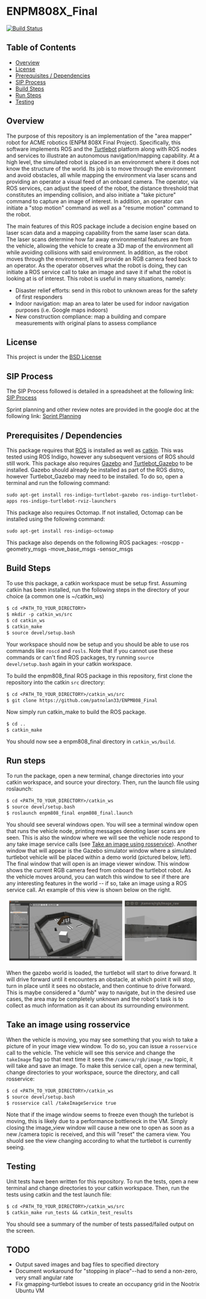 # ENPM808X_Final
[![Build Status](https://travis-ci.org/patnolan33/ENPM808_Final.svg?branch=master)](https://travis-ci.org/patnolan33/ENPM808_Final)

## Table of Contents
- [Overview](#overview)
- [License](#license)
- [Prerequisites / Dependencies](#prerequisites-dependencies)
- [SIP Process](#sip_process)
- [Build Steps](#build-steps)
- [Run Steps](#run-steps)
- [Testing](#testing)

## <a name="overview"></a> Overview
The purpose of this repository is an implementation of the "area mapper" robot for ACME robotics (ENPM 808X Final Project). Specifically, this software implements ROS and the [Turtlebot](https://wiki.ros.org/Robots/TurtleBot) platform along with ROS nodes and services to illustrate an autonomous navigation/mapping capability. At a high level, the simulated robot is placed in an environment where it does not know the structure of the world. Its job is to move through the environment and avoid obstacles, all while mapping the environment via laser scans and providing an operator a visual feed of an onboard camera. The operator, via ROS services, can adjust the speed of the robot, the distance threshold that constitutes an impending collision, and also initiate a "take picture" command to capture an image of interest. In addition, an operator can initiate a "stop motion" command as well as a "resume motion" command to the robot. 

The main features of this ROS package include a decision engine based on laser scan data and a mapping capability from the same laser scan data. The laser scans determine how far away environmental features are from the vehicle, allowing the vehicle to create a 3D map of the environment all while avoiding collisions with said environment. In addition, as the robot moves through the environment, it will provide an RGB camera feed back to an operator. As the operator observes what the robot is doing, they can initiate a ROS service call to take an image and save it if what the robot is looking at is of interest. This robot is useful in many situations, namely:
- Disaster relief efforts: send in this robot to unknown areas for the safety of first responders
- Indoor navigation: map an area to later be used for indoor navigation purposes (i.e. Google maps indoors)
- New construction compliance: map a building and compare measurements with original plans to assess compliance

## <a name="license"></a> License
This project is under the [BSD License](./LICENSE)

## <a name="sip_process"></a> SIP Process
The SIP Process followed is detailed in a spreadsheet at the following link:
[SIP Process](https://docs.google.com/spreadsheets/d/1oXFDLQsNwkKpbx6czQWAZedOgvgVFRhxESJdv_tiWR0/edit?usp=sharing)

Sprint planning and other review notes are provided in the google doc at the following link:
[Sprint Planning](https://docs.google.com/document/d/1SpJCYgMqnaWGYB6uBX_Ns0fMZDnbV28vtPiZLobzIR4/edit?usp=sharing)

## <a name="prerequisites-dependencies"></a> Prerequisites / Dependencies
This package requires that [ROS](http://wiki.ros.org/indigo/Installation) is installed as well as [catkin](http://wiki.ros.org/catkin?distro=indigo#Installing_catkin). This was tested using ROS Indigo, however any subsequent versions of ROS should still work. This package also requires [Gazebo](http://gazebosim.org/) and [Turtlebot_Gazebo](http://wiki.ros.org/turtlebot_gazebo) to be installed. Gazebo should already be installed as part of the ROS distro, however Turtlebot_Gazebo may need to be installed. To do so, open a terminal and run the following command:
```
sudo apt-get install ros-indigo-turtlebot-gazebo ros-indigo-turtlebot-apps ros-indigo-turtlebot-rviz-launchers
```
This package also requires Octomap. If not installed, Octomap can be installed using the following command:
```
sudo apt-get install ros-indigo-octomap
```

This package also depends on the following ROS packages:
-roscpp
-geometry_msgs
-move_base_msgs
-sensor_msgs

## <a name="build-steps"></a> Build Steps
To use this package, a catkin workspace must be setup first. Assuming catkin has been installed, run the following steps in the directory of your choice (a common one is ~/catkin_ws)
```
$ cd <PATH_TO_YOUR_DIRECTORY>
$ mkdir -p catkin_ws/src
$ cd catkin_ws
$ catkin_make
$ source devel/setup.bash
```
Your workspace should now be setup and you should be able to use ros commands like `roscd` and `rosls`. Note that if you cannot use these commands or can't find ROS packages, try running `source devel/setup.bash` again in your catkin workspace.

To build the enpm808_final ROS package in this repository, first clone the repository into the catkin `src` directory:
```
$ cd <PATH_TO_YOUR_DIRECTORY>/catkin_ws/src
$ git clone https://github.com/patnolan33/ENPM808_Final
```
Now simply run catkin_make to build the ROS package.
```
$ cd ..
$ catkin_make
```
You should now see a enpm808_final directory in `catkin_ws/build`. 

## <a name="run-steps"></a> Run steps
To run the package, open a new terminal, change directories into your catkin workspace, and source your directory. Then, run the launch file using roslaunch:
```
$ cd <PATH_TO_YOUR_DIRECTORY>/catkin_ws
$ source devel/setup.bash
$ roslaunch enpm808_final enpm808_final.launch
```
You should see several windows open. You will see a terminal window open that runs the vehicle node, printing messages denoting laser scans are seen. This is also the window where we will see the vehicle node respond to any take image service calls (see [Take an image using rosservice](#take_image_service)). Another window that will appear is the Gazebo simulator window where a simulated turtlebot vehicle will be placed within a demo world (pictured below, left). The final window that will open is an image viewer window. This window shows the current RGB camera feed from onboard the turtlebot robot. As the vehicle moves around, you can watch this window to see if there are any interesting features in the world -- if so, take an image using a ROS service call. An example of this view is shown below on the right. 

![gazebo example](./results/gazeboExample.png?raw=true "Gazebo Example")

When the gazebo world is loaded, the turtlebot will start to drive forward. It will drive forward until it encounters an obstacle, at which point it will stop, turn in place until it sees no obstacle, and then continue to drive forward. This is maybe considered a "dumb" way to navigate, but in the desired use cases, the area may be completely unknown and the robot's task is to collect as much information as it can about its surrounding environment. 

## <a name="take_image_service"></a> Take an image using rosservice
When the vehicle is moving, you may see something that you wish to take a picture of in your image view window. To do so, you can issue a `rosservice` call to the vehicle. The vehicle will see this service and change the `takeImage` flag so that next time it sees the `/camera/rgb/image_raw` topic, it will take and save an image. To make this service call, open a new terminal, change directories to your workspace, source the directory, and call rosservice: 
```
$ cd <PATH_TO_YOUR_DIRECTORY>/catkin_ws
$ source devel/setup.bash
$ rosservice call /takeImageService true
```
Note that if the image window seems to freeze even though the turlebot is moving, this is likely due to a performance bottleneck in the VM. Simply closing the image_view window will cause a new one to open as soon as a new /camera topic is received, and this will "reset" the camera view. You shuold see the view changing according to what the turtlebot is currently seeing.

## <a name="testing"></a> Testing
Unit tests have been written for this repository. To run the tests, open a new terminal and change directories to your catkin workspace. Then, run the tests using catkin and the test launch file:
```
$ cd <PATH_TO_YOUR_DIRECTORY>/catkin_ws/src
$ catkin_make run_tests && catkin_test_results
```
You should see a summary of the number of tests passed/failed output on the screen. 

## <a name="todo"></a> TODO
- Output saved images and bag files to specified directory
- Document workaround for "stopping in place"--had to send a non-zero, very small angular rate
- Fix gmapping-turtlebot issues to create an occupancy grid in the Nootrix Ubuntu VM